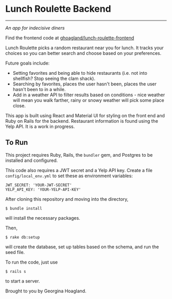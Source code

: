 # Lunch Roulette Backend
---
_An app for indecisive diners_

Find the frontend code at [ghoagland/lunch-roulette-frontend](https://github.com/ghoagland/lunch-roulette-frontend)

Lunch Roulette picks a random restaurant near you for lunch. It tracks your choices so you can better search and choose based on your preferences.

Future goals include:
 - Setting favorites and being able to hide restaurants (i.e. not into shellfish? Stop seeing the clam shack).
 - Searching by favorites, places the user hasn't been, places the user hasn't been to in a while.
 - Add in a weather API to filter results based on conditions - nice weather will mean you walk farther, rainy or snowy weather will pick some place close.



This app is built using React and Material UI for styling on the front end and Ruby on Rails for the backend. Restaurant information is found using the Yelp API. It is a work in progress.


## To Run

This project requires Ruby, Rails, the  `bundler` gem, and Postgres to be installed and configured.

This code also requires a JWT secret and a Yelp API key. Create a file `config/local_env.yml` to set these as environment variables:
```
JWT_SECRET: 'YOUR-JWT-SECRET'
YELP_API_KEY: 'YOUR-YELP-API-KEY'
```

After cloning this repository and moving into the directory,

`$ bundle install`

will install the necessary packages.

Then,

`$ rake db:setup`

will create the database, set up tables based on the schema, and run the seed file.


To run the code, just use

`$ rails s`

to start a server.


Brought to you by Georgina Hoagland.
